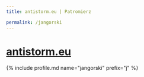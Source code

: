 ```yaml
---
title: antistorm.eu | Patromierz

permalink: /jangorski
---
```


# [antistorm.eu](https://patronite.pl/jangorski)

{% include profile.md name="jangorski" prefix="j" %}
